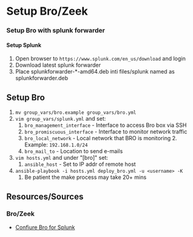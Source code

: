 # Setup Bro/Zeek

### Setup Bro with splunk forwarder

#### Setup Splunk

1. Open browser to `https://www.splunk.com/en_us/download` and login
1. Download latest splunk forwarder
1. Place splunkforwarder-*-amd64.deb inti files/splunk named as splunkforwarder.deb

## Setup Bro

1. `mv group_vars/bro.example group_vars/bro.yml`
1. `vim group_vars/splunk.yml` and set:
    1. `bro_management_interface` - Interface to access Bro box via SSH
    1. `bro_promiscuous_interface` - Interface to monitor network traffic
    1. `bro_local_network` - Local network that BRO is monitoring
        2. Example: `192.168.1.0/24`
    1. `bro_mail_to` - Location to send e-mails
1. `vim hosts.yml` and under "[bro]" set:
    1. `ansible_host` - Set to IP addr of remote host
1. `ansible-playbook -i hosts.yml deploy_bro.yml -u <username> -K`
    1. Be patient the make process may take 20+ mins

## Resources/Sources

### Bro/Zeek

* [Confiure Bro for Splunk](https://undercoverelephant.info/2018/02/07/configuring-bro-for-splunk/)